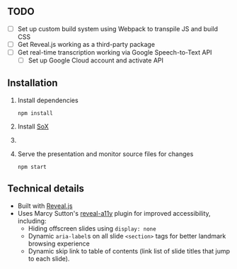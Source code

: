 ## TODO

- [ ] Set up custom build system using Webpack to transpile JS and build CSS
- [ ] Get Reveal.js working as a third-party package
- [ ] Get real-time transcription working via Google Speech-to-Text API
  - [ ] Set up Google Cloud account and activate API

## Installation

1. Install dependencies
   ```
   npm install
   ```

1. Install [SoX](http://sox.sourceforge.net/)

1. 

1. Serve the presentation and monitor source files for changes
   ```
   npm start
   ```

## Technical details

* Built with [Reveal.js](https://github.com/hakimel/reveal.js/)
* Uses Marcy Sutton's [reveal-a11y](https://github.com/marcysutton/reveal-a11y) plugin for improved accessibility, including:
  * Hiding offscreen slides using `display: none`
  * Dynamic `aria-label`s on all slide `<section>` tags for better landmark browsing experience
  * Dynamic skip link to table of contents (link list of slide titles that jump to each slide).
